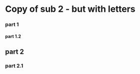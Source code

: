 # Copy of sub 2 - but with letters



### part 1



#### part 1.2













## part 2



### part 2.1

